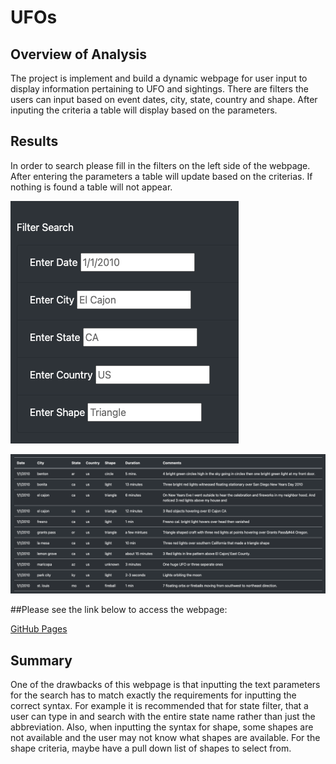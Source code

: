 # UFOs

## Overview of Analysis

The project is implement and build a dynamic webpage for user input to display information pertaining to UFO and sightings.  There are filters the users can input based on event dates, city, state, country and shape.  After inputing the criteria a table will display based on the parameters.

## Results

In order to search please fill in the filters on the left side of the webpage.  After entering the parameters a table will update based on the criterias.  If nothing is found a table will not appear.

![This is an image](https://github.com/paveenB/UFOs/blob/main/static/images/ScreenShot1.png)

![This is an image](https://github.com/paveenB/UFOs/blob/main/static/images/ScreenShot3.png)

##Please see the link below to access the webpage:

[GitHub Pages](https://paveenb.github.io/UFOs)

## Summary

One of the drawbacks of this webpage is that inputting the text parameters for the search has to match exactly the requirements for inputting the correct syntax.  For example it is recommended that for state filter, that a user can type in and search with the entire state name rather than just the abbreviation.  Also, when inputting the syntax for shape, some shapes are not available and the user may not know what shapes are available.  For the shape criteria, maybe have a pull down list of shapes to select from.

